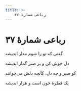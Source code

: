 ```yaml
---
title: >-
    رباعی شمارهٔ ۳۷
---
```

# رباعی شمارهٔ ۳۷

<div class="b" id="bn1"><div class="m1"><p>گفتی که تو را شوم مدار اندیشه</p></div>
<div class="m2"><p>دل خوش کن و بر صبر گمار اندیشه</p></div></div>
<div class="b" id="bn2"><div class="m1"><p>کو صبر و چه دل، کآنچه دلش می‌خوانند</p></div>
<div class="m2"><p>یک قطرهٔ خون است و هزار اندیشه</p></div></div>
